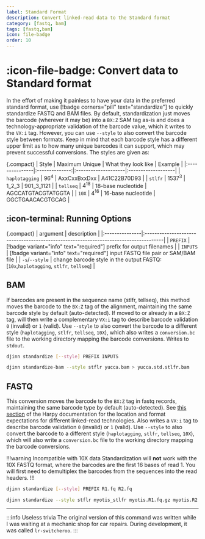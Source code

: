 ```yaml
---
label: Standard Format
description: Convert linked-read data to the Standard format
category: [fastq, bam]
tags: [fastq,bam]
icon: file-badge
order: 10
---
```


# :icon-file-badge: Convert data to Standard format

In the effort of making it painless to have your data in the preferred standard format, use [!badge corners="pill" text="standardize"]
to quickly standardize FASTQ and BAM files. By default, standardization just moves the barcode (wherever it may be)
into a `BX:Z` SAM tag as-is and does a technology-appropriate validation of the barcode value, which it writes to the
`VX:i` tag. However, you can use `--style` to also convert the barcode style between formats. Keep in mind that each
barcode style has a different upper limit as to how many unique barcodes it can support, which may prevent successful conversions.
The styles are given as:

{.compact}
| Style          | Maximum Unique | What they look like | Example            |
|:---------------|:--------------:|:--------------------|:-------------------|
| `haplotagging` |     $96^4$     | AxxCxxBxxDxx        | A41C22B70D93       |
| `stlfr`        |    $1537^3$    | 1_2_3               | 901_3_1121         |
| `tellseq`      |    $4^{18}$    | 18-base nucleotide  | AGCCATGTACGTATGGTA |
| `10X`          |    $4^{16}$    | 16-base nucleotide  | GGCTGAACACGTGCAG   |

## :icon-terminal: Running Options
{.compact}
| argument       | description                                                                          |
|:---------------|:-------------------------------------------------------------------------------------|
| `PREFIX`       | [!badge variant="info" text="required"] prefix for output filenames                  |
| `INPUTS`       | [!badge variant="info" text="required"] input FASTQ file pair or SAM/BAM file        |
| `-s`/`--style` | change barcode style in the output FASTQ: [`10x`,`haplotagging`, `stlfr`, `tellseq`] |



## BAM
If barcodes are present in the sequence name (stlfr, tellseq), this method moves the barcode to the `BX:Z`
tag of the alignment, maintaining the same barcode style by default (auto-detected). If moved to or already in a `BX:Z` tag,
will then write a complementary `VX:i` tag to describe barcode validation `0` (invalid) or `1` (valid).
Use `--style` to also convert the barcode to a different style (`haplotagging`, `stlfr`, `tellseq`, `10X`),
which also writes a `conversion.bc` file to the working directory mapping the barcode conversions. Writes to `stdout`.

```bash usage
djinn standardize [--style] PREFIX INPUTS
```

```bash example | standardize a bam and change the barcodes to stLFR style
djinn standardize-bam --style stflr yucca.bam > yucca.std.stlfr.bam
```

## FASTQ
This conversion moves the barcode to the `BX:Z` tag in fastq records, maintaining the same barcode type by default (auto-detected).
See [this section](https://pdimens.github.io/harpy/getting_started/linked_read_data/#linked-read-data-types) of the Harpy documentation for the location and format expectations for different linked-read technologies.
Also writes a `VX:i` tag to describe barcode validation `0` (invalid) or `1` (valid).
Use `--style` to also convert the barcode to a different style (`haplotagging`, `stlfr`, `tellseq`, `10X`),
which will also write a `conversion.bc` file to the working directory mapping the barcode conversions.

!!!warning Incompatible with 10X data
Standardization will **not** work with the 10X FASTQ format, where the barcodes are the first 16 bases of read 1.
You will first need to demultiplex the barcodes from the sequences into the read headers.
!!!

```bash usage
djinn standardize [--style] PREFIX R1.fq R2.fq
```

```bash example | standardize a fastq pair and change the barcodes to stLFR style
djinn standardize --style stflr myotis_stlfr myotis.R1.fq.gz myotis.R2.fq.gz
```

----

:::info Useless trivia
The original version of this command was written while I was waiting at a mechanic shop for car repairs. During development, it was called `lr-switcheroo`.
:::